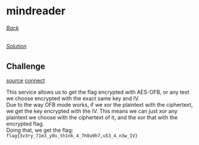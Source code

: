 # mindreader
###### [Back](../README.md)
###### [Solution](solution.py) 

## Challenge
[source](server.py)
[connect](connect.sh)

This service allows us to get the flag encrypted with AES-OFB, or any text we choose encrypted with the exact same key and IV.  
Due to the way OFB mode works, if we xor the plaintext with the ciphertext, we
get the key encrypted with the IV. This means we can just xor any plaintext we
choose with the ciphertext of it, and the xor that with the encrypted flag.  
Doing that, we get the flag: `flag{3v3ry_71m3_y0u_th1nk_4_7h0u9h7,u53_4_n3w_IV}`
